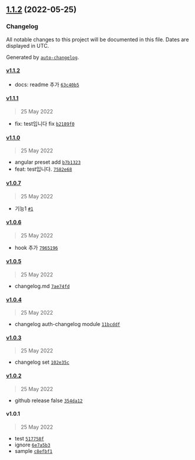 

## [1.1.2](https://github.com/gatsukichi/releaseModuleTest/compare/v1.1.1...v1.1.2) (2022-05-25)

### Changelog

All notable changes to this project will be documented in this file. Dates are displayed in UTC.

Generated by [`auto-changelog`](https://github.com/CookPete/auto-changelog).

#### [v1.1.2](https://github.com/gatsukichi/releaseModuleTest/compare/v1.1.1...v1.1.2)

- docs: readme 추가 [`63c40b5`](https://github.com/gatsukichi/releaseModuleTest/commit/63c40b548c6925f487dfb826f844c549687b843b)

#### [v1.1.1](https://github.com/gatsukichi/releaseModuleTest/compare/v1.1.0...v1.1.1)

> 25 May 2022

- fix: test입니다 fix [`b2189f0`](https://github.com/gatsukichi/releaseModuleTest/commit/b2189f0147957f6185fbd5244a9a96a7fb20f82b)

#### [v1.1.0](https://github.com/gatsukichi/releaseModuleTest/compare/v1.0.7...v1.1.0)

> 25 May 2022

- angular preset add [`b7b1323`](https://github.com/gatsukichi/releaseModuleTest/commit/b7b1323cfdcde854ea5cc0a133f3a4a8299ea506)
- feat: test입니다. [`7582e68`](https://github.com/gatsukichi/releaseModuleTest/commit/7582e68cc8b0eb25b9a2e7e6c62169505c34643d)

#### [v1.0.7](https://github.com/gatsukichi/releaseModuleTest/compare/v1.0.6...v1.0.7)

> 25 May 2022

- 기능1 [`#1`](https://github.com/gatsukichi/releaseModuleTest/pull/1)

#### [v1.0.6](https://github.com/gatsukichi/releaseModuleTest/compare/v1.0.5...v1.0.6)

> 25 May 2022

- hook 추가 [`7965196`](https://github.com/gatsukichi/releaseModuleTest/commit/79651967b182bd18796d2d2838bf9b5db166e88e)

#### [v1.0.5](https://github.com/gatsukichi/releaseModuleTest/compare/v1.0.4...v1.0.5)

> 25 May 2022

- changelog.md [`7ae74fd`](https://github.com/gatsukichi/releaseModuleTest/commit/7ae74fd464806cd08b6d14e45de2582e8404bc41)

#### [v1.0.4](https://github.com/gatsukichi/releaseModuleTest/compare/v1.0.3...v1.0.4)

> 25 May 2022

- changelog auth-changelog module [`11bcddf`](https://github.com/gatsukichi/releaseModuleTest/commit/11bcddf637f70002fc175d961bab01456dcd73ca)

#### [v1.0.3](https://github.com/gatsukichi/releaseModuleTest/compare/v1.0.2...v1.0.3)

> 25 May 2022

- changelog set [`102e35c`](https://github.com/gatsukichi/releaseModuleTest/commit/102e35ce2bf4e557c4adc6123b61978fb1ddc9f4)

#### [v1.0.2](https://github.com/gatsukichi/releaseModuleTest/compare/v1.0.1...v1.0.2)

> 25 May 2022

- github release false [`354da12`](https://github.com/gatsukichi/releaseModuleTest/commit/354da12788f59b368b8f5462d300d1f90095bb21)

#### v1.0.1

> 25 May 2022

- test [`517758f`](https://github.com/gatsukichi/releaseModuleTest/commit/517758f1045e5a0fcb6c1cfc94b36e5e97340607)
- ignore [`6e7a5b3`](https://github.com/gatsukichi/releaseModuleTest/commit/6e7a5b35b41d6a2147d788c13cd69c22a3aba3c7)
- sample [`c8efbf1`](https://github.com/gatsukichi/releaseModuleTest/commit/c8efbf137e6624502a745e392810c1922b4a180d)
